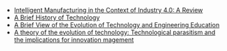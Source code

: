 - [Intelligent Manufacturing in the Context of Industry 4.0: A Review](https://www.sciencedirect.com/science/article/pii/S2095809917307130?via%3Dihub)
- [A    Brief    History    of    Technology](https://www.ics.uci.edu/~ddenenbe/161/A%20Brief%20History%20of%20Technology.pdf)
- [A Brief View of the Evolution of Technology and Engineering Education](https://www.ejmste.com/download/a-brief-view-of-the-evolution-of-technology-and-engineering-education-5063.pdf)
- [A theory of the evolution of technology: Technological parasitism and the implications for innovation magement](https://www.researchgate.net/publication/338332115_A_theory_of_the_evolution_of_technology_Technological_parasitism_and_the_implications_for_innovation_magement)
